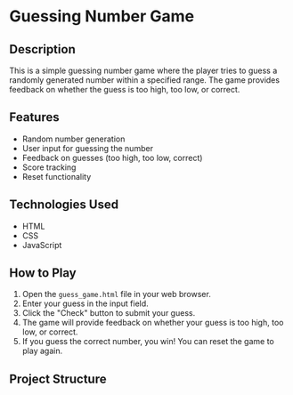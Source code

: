 # Guessing Number Game

## Description
This is a simple guessing number game where the player tries to guess a randomly generated number within a specified range. The game provides feedback on whether the guess is too high, too low, or correct.

## Features
- Random number generation
- User input for guessing the number
- Feedback on guesses (too high, too low, correct)
- Score tracking
- Reset functionality

## Technologies Used
- HTML
- CSS
- JavaScript

## How to Play
1. Open the `guess_game.html` file in your web browser.
2. Enter your guess in the input field.
3. Click the "Check" button to submit your guess.
4. The game will provide feedback on whether your guess is too high, too low, or correct.
5. If you guess the correct number, you win! You can reset the game to play again.

## Project Structure
